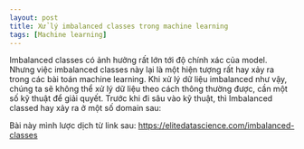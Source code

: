 ```yaml
---
layout: post
title: Xử lý imbalanced classes trong machine learning
tags: [Machine learning]
---
```

Imbalanced classes có ảnh hưởng rất lớn tới độ chính xác của model. Nhưng việc imbalanced classes này lại là một hiện tượng rất hay xảy ra trong các bài toán machine learning. Khi xử lý dữ liệu imbalanced như vậy, chúng ta sẽ không thể xử lý dữ liệu theo cách thông thường được, cần một số kỹ thuật để giải quyết. Trước khi đi sâu vào kỹ thuật, thì Imbalanced classed hay xảy ra ở một số domain sau:




Bài này mình lược dịch từ link sau: https://elitedatascience.com/imbalanced-classes
